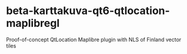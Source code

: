 # beta-karttakuva-qt6-qtlocation-maplibregl
Proof-of-concept QtLocation Maplibre plugin with NLS of Finland vector tiles

